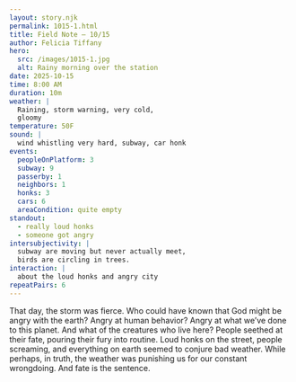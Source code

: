 ```yaml
---
layout: story.njk
permalink: 1015-1.html
title: Field Note — 10/15
author: Felicia Tiffany
hero:
  src: /images/1015-1.jpg
  alt: Rainy morning over the station
date: 2025-10-15
time: 8:00 AM
duration: 10m
weather: |
  Raining, storm warning, very cold,
  gloomy
temperature: 50F
sound: |
  wind whistling very hard, subway, car honk
events:
  peopleOnPlatform: 3
  subway: 9
  passerby: 1
  neighbors: 1
  honks: 3
  cars: 6
  areaCondition: quite empty
standout:
  - really loud honks
  - someone got angry
intersubjectivity: |
  subway are moving but never actually meet,
  birds are circling in trees.
interaction: |
  about the loud honks and angry city
repeatPairs: 6
---
```

That day, the storm was fierce. Who could have known that God might be angry with the earth? Angry at human behavior? Angry at what we’ve done to this planet. And what of the creatures who live here? People seethed at their fate, pouring their fury into routine. Loud honks on the street, people screaming, and everything on earth seemed to conjure bad weather. While perhaps, in truth, the weather was punishing us for our constant wrongdoing. And fate is the sentence.